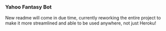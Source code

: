 ### Yahoo Fantasy Bot

New readme will come in due time, currently reworking the entire project to 
make it more streamlined and able to be used anywhere, not just Heroku!